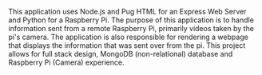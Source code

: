 This application uses Node.js and Pug HTML for an Express Web Server and Python for a Raspberry Pi. The purpose of this application is to handle information sent from a remote Raspberry Pi, primarily videos taken by the pi's camera. The application is also responsible for rendering a webpage that displays the information that was sent over from the pi. This project allows for full stack design, MongoDB (non-relational) database and Raspberry Pi (Camera) experience.
